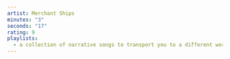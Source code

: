 ```yaml
---
artist: Merchant Ships
minutes: "3"
seconds: "17"
rating: 9
playlists:
  - a collection of narrative songs to transport you to a different world
---
```

